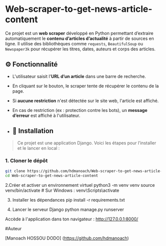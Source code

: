 # Web-scraper-to-get-news-article-content
Ce projet est un **web scraper** développé en Python permettant d’extraire automatiquement le **contenu d’articles d’actualité** à partir de sources en ligne. Il utilise des bibliothèques comme `requests`, `BeautifulSoup` ou `Newspaper3k` pour récupérer les titres, dates, auteurs et corps des articles.
## ⚙️ Fonctionnalité
- L'utilisateur saisit l'**URL d’un article** dans une barre de recherche.
- En cliquant sur le bouton, le scraper tente de récupérer le contenu de la page.
- Si **aucune restriction** n'est détectée sur le site web, l'article est affiché.
- En cas de restriction (ex : protection contre les bots), un **message d’erreur** est affiché à l'utilisateur.

- ## 🚀 Installation

> Ce projet est une application Django. Voici les étapes pour l’installer et le lancer en local :

### 1. Cloner le dépôt

```bash
git clone https://github.com/hdmanoach/Web-scraper-to-get-news-article-content.git
cd Web-scraper-to-get-news-article-content
```
2.Créer et activer un environnement virtuel
python3 -m venv venv
source venv/bin/activate        # Sur Windows : venv\Scripts\activate

3. Installer les dépendances
pip install -r requirements.txt

4. Lancer le serveur Django
python manage.py runserver


Accède à l'application dans ton navigateur :
http://127.0.0.1:8000/

#Auteur

[Manoach HOSSOU DODO] (https://github.com/hdmanoach)

